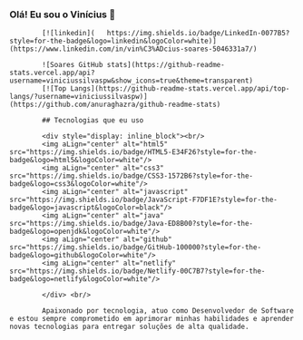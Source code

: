  ### Olá! Eu sou o Vinícius 👋 

            [![linkedin](	https://img.shields.io/badge/LinkedIn-0077B5?style=for-the-badge&logo=linkedin&logoColor=white)](https://www.linkedin.com/in/vin%C3%ADcius-soares-5046331a7/)
            
            ![Soares GitHub stats](https://github-readme-stats.vercel.app/api?username=viniciussilvaspw&show_icons=true&theme=transparent)
            [![Top Langs](https://github-readme-stats.vercel.app/api/top-langs/?username=viniciussilvaspw)](https://github.com/anuraghazra/github-readme-stats)
            
            ## Tecnologias que eu uso 
            
            <div style="display: inline_block"><br/>
            <img aLign="center" alt="html5" src="https://img.shields.io/badge/HTML5-E34F26?style=for-the-badge&logo=html5&logoColor=white"/>
            <img aLign="center" alt="css3" src="https://img.shields.io/badge/CSS3-1572B6?style=for-the-badge&logo=css3&logoColor=white"/>
            <img aLign="center" alt="javascript" src="https://img.shields.io/badge/JavaScript-F7DF1E?style=for-the-badge&logo=javascript&logoColor=black"/>
            <img aLign="center" alt="java" src="https://img.shields.io/badge/Java-ED8B00?style=for-the-badge&logo=openjdk&logoColor=white"/>
            <img aLign="center" alt="github" src="https://img.shields.io/badge/GitHub-100000?style=for-the-badge&logo=github&logoColor=white"/>
            <img aLign="center" alt="netlify" src="https://img.shields.io/badge/Netlify-00C7B7?style=for-the-badge&logo=netlify&logoColor=white"/>
            
            </div> <br/>
            
            Apaixonado por tecnologia, atuo como Desenvolvedor de Software e estou sempre comprometido em aprimorar minhas habilidades e aprender novas tecnologias para entregar soluções de alta qualidade.

